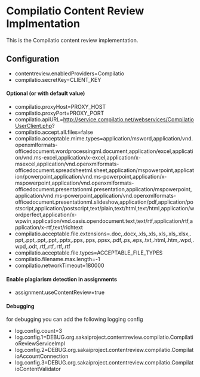 # Compilatio Content Review Implmentation

This is the Compilatio content review implementation.

## Configuration

- contentreview.enabledProviders=Compilatio
- compilatio.secretKey=CLIENT_KEY

#### Optional (or with default value)

  - compilatio.proxyHost=PROXY_HOST
  - compilatio.proxyPort=PROXY_PORT
  - compilatio.apiURL=http://service.compilatio.net/webservices/CompilatioUserClient.php?
  - compilatio.accept.all.files=false
  - compilatio.acceptable.mime.types=application/msword,application/vnd.openxmlformats-officedocument.wordprocessingml.document,application/excel,application/vnd.ms-excel,application/x-excel,application/x-msexcel,application/vnd.openxmlformats-officedocument.spreadsheetml.sheet,application/mspowerpoint,application/powerpoint,application/vnd.ms-powerpoint,application/x-mspowerpoint,application/vnd.openxmlformats-officedocument.presentationml.presentation,application/mspowerpoint,application/vnd.ms-powerpoint,application/vnd.openxmlformats-officedocument.presentationml.slideshow,application/pdf,application/postscript,application/postscript,text/plain,text/html,text/html,application/wordperfect,application/x-wpwin,application/vnd.oasis.opendocument.text,text/rtf,application/rtf,application/x-rtf,text/richtext
  - compilatio.acceptable.file.extensions=.doc,.docx,.xls,.xls,.xls,.xls,.xlsx,.ppt,.ppt,.ppt,.ppt,.pptx,.pps,.pps,.ppsx,.pdf,.ps,.eps,.txt,.html,.htm,.wpd,.wpd,.odt,.rtf,.rtf,.rtf,.rtf
  - compilatio.acceptable.file.types=ACCEPTABLE_FILE_TYPES
  - compilatio.filename.max.length=-1
  - compilatio.networkTimeout=180000

#### Enable plagiarism detection in assignments

- assignment.useContentReview=true

#### Debugging

for debugging you can add the following logging config
- log.config.count=3
- log.config.1=DEBUG.org.sakaiproject.contentreview.compilatio.CompilatioReviewServiceImpl
- log.config.2=DEBUG.org.sakaiproject.contentreview.compilatio.CompilatioAccountConnection
- log.config.3=DEBUG.org.sakaiproject.contentreview.compilatio.CompilatioContentValidator
